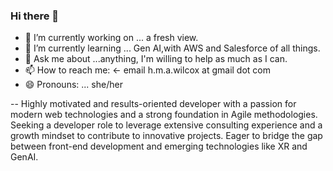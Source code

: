 ### Hi there 👋

<!--
**hmaw/hmaw** is a ✨ _special_ ✨ repository because its `README.md` (this file) appears on your GitHub profile.

Here are some ideas to get you started:-->

- 🔭 I’m currently working on ... a fresh view.
- 🌱 I’m currently learning ... Gen AI,with AWS and Salesforce of all things.
- 💬 Ask me about ...anything, I'm willing to help as much as I can.
- 📫 How to reach me: <- email h.m.a.wilcox at gmail dot com
- 😄 Pronouns: ... she/her

-- Highly motivated and results-oriented developer with a passion for modern web technologies and a strong foundation in Agile methodologies. Seeking a developer role to leverage extensive consulting experience and a growth mindset to contribute to innovative projects. Eager to bridge the gap between front-end development and emerging technologies like XR and GenAI.
